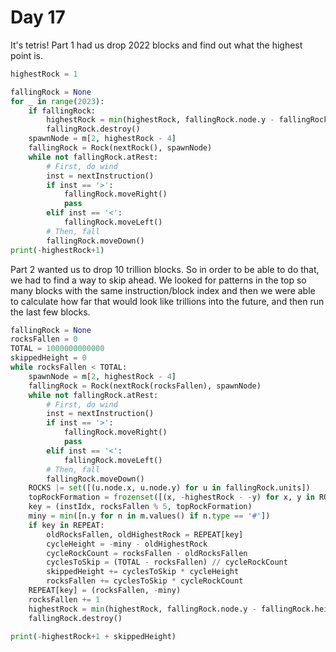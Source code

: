 # Day 17

It's tetris! Part 1 had us drop 2022 blocks and find out what the highest point is.
```python
highestRock = 1

fallingRock = None
for _ in range(2023):
    if fallingRock:
        highestRock = min(highestRock, fallingRock.node.y - fallingRock.height + 1)
        fallingRock.destroy()
    spawnNode = m[2, highestRock - 4]
    fallingRock = Rock(nextRock(), spawnNode)
    while not fallingRock.atRest:
        # First, do wind
        inst = nextInstruction()
        if inst == '>':
            fallingRock.moveRight()
            pass
        elif inst == '<':
            fallingRock.moveLeft()
        # Then, fall
        fallingRock.moveDown()
print(-highestRock+1)
```
Part 2 wanted us to drop 10 trillion blocks. So in order to be able to do that, we had to find a way to skip ahead. We looked for patterns in the top so many blocks with the same instruction/block index and then we were able to calculate how far that would look like trillions into the future, and then run the last few blocks.

```python
fallingRock = None
rocksFallen = 0
TOTAL = 1000000000000
skippedHeight = 0
while rocksFallen < TOTAL:
    spawnNode = m[2, highestRock - 4]
    fallingRock = Rock(nextRock(rocksFallen), spawnNode)
    while not fallingRock.atRest:
        # First, do wind
        inst = nextInstruction()
        if inst == '>':
            fallingRock.moveRight()
            pass
        elif inst == '<':
            fallingRock.moveLeft()
        # Then, fall
        fallingRock.moveDown()
    ROCKS |= set([(u.node.x, u.node.y) for u in fallingRock.units])
    topRockFormation = frozenset([(x, -highestRock - -y) for x, y in ROCKS if -highestRock - -y <= 30])
    key = (instIdx, rocksFallen % 5, topRockFormation)
    miny = min([n.y for n in m.values() if n.type == '#'])
    if key in REPEAT:
        oldRocksFallen, oldHighestRock = REPEAT[key]
        cycleHeight = -miny - oldHighestRock
        cycleRockCount = rocksFallen - oldRocksFallen
        cyclesToSkip = (TOTAL - rocksFallen) // cycleRockCount
        skippedHeight += cyclesToSkip * cycleHeight
        rocksFallen += cyclesToSkip * cycleRockCount
    REPEAT[key] = (rocksFallen, -miny)
    rocksFallen += 1
    highestRock = min(highestRock, fallingRock.node.y - fallingRock.height + 1)
    fallingRock.destroy()

print(-highestRock+1 + skippedHeight)
```

